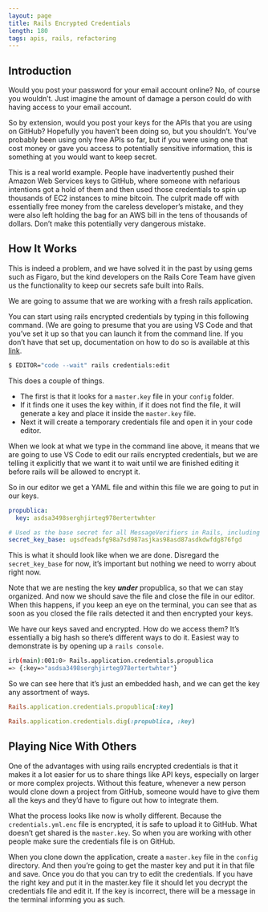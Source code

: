 ```yaml
---
layout: page
title: Rails Encrypted Credentials
length: 180
tags: apis, rails, refactoring
---
```


## Introduction

Would you post your password for your email account online? No, of course you wouldn’t. Just imagine the amount of damage a person could do with having access to your email account. 

So by extension, would you post your keys for the APIs that you are using on GitHub? Hopefully you haven’t been doing so, but you shouldn’t. You’ve probably been using only free APIs so far, but if you were using one that cost money or gave you access to potentially sensitive information, this is something at you would want to keep secret.

This is a real world example. People have inadvertently pushed their Amazon Web Services keys to GitHub, where someone with nefarious intentions got a hold of them and then used those credentials to spin up thousands of EC2 instances to mine bitcoin. The culprit made off with essentially free money from the careless developer’s mistake, and they were also left holding the bag for an AWS bill in the tens of thousands of dollars. Don’t make this potentially very dangerous mistake.

## How It Works

This is indeed a problem, and we have solved it in the past by using gems such as Figaro, but the kind developers on the Rails Core Team have given us the functionality to keep our secrets safe built into Rails.

We are going to assume that we are working with a fresh rails application.

You can start using rails encrypted credentials by typing in this following command.  (We are going to presume that you are using VS Code and that you’ve set it up so that you can launch it from the command line. If you don’t have that set up, documentation on how to do so is available at this [link](https://www.notion.so/Code-Notes-46f85841a678487886ddac437e95bcc8?pvs=21).

```bash
$ EDITOR="code --wait" rails credentials:edit
```

This does a couple of things. 

- The first is that it looks for a `master.key` file in your `config` folder.
- If it finds one it uses the key within, if it does not find the file, it will generate a key and place it inside the `master.key` file.
- Next it will create a temporary credentials file and open it in your code editor.

When we look at what we type in the command line above, it means that we are going to use VS Code to edit our rails encrypted credentials, but we are telling it explicitly that we want it to wait until we are finished editing it before rails will be allowed to encrypt it.

So in our editor we get a YAML file and within this file we are going to put in our keys.

```yaml
propublica:
  key: asdsa3498serghjirteg978ertertwhter

# Used as the base secret for all MessageVerifiers in Rails, including the one protecting cookies.
secret_key_base: ugsdfeadsfg98a7sd987asjkas98asd87asdkdwfdg876fgd
```

This is what it should look like when we are done. Disregard the `secret_key_base` for now, it’s important but nothing we need to worry about right now. 

Note that we are nesting the key *****under***** propublica, so that we can stay organized. And now we should save the file and close the file in our editor. When this happens, if you keep an eye on the terminal, you can see that as soon as you closed the file rails detected it and then encrypted your keys. 

We have our keys saved and encrypted. How do we access them?  It’s essentially a big hash so there’s different ways to do it. Easiest way to demonstrate is by opening up a `rails console`.

```bash
irb(main):001:0> Rails.application.credentials.propublica
=> {:key=>"asdsa3498serghjirteg978ertertwhter"}
```

So we can see here that it’s just an embedded hash, and we can get the key any assortment of ways.

```ruby
Rails.application.credentials.propublica[:key]
```

```ruby
Rails.application.credentials.dig(:propublica, :key)
```

## Playing Nice With Others

One of the advantages with using rails encrypted credentials is that it makes it a lot easier for us to share things like API keys, especially on larger or more complex projects. Without this feature, whenever a new person would clone down a project from GitHub, someone would have to give them all the keys and they’d have to figure out how to integrate them.

What the process looks like now is wholly different. Because the `credentials.yml.enc` file is encrypted, it is safe to upload it to GitHub. What doesn’t get shared is the `master.key`. So when you are working with other people make sure the credentials file is on GitHub.

When you clone down the application, create a `master.key` file in the `config` directory. And then you’re going to get the master key and put it in that file and save. Once you do that you can try to edit the credentials. If you have the right key and put it in the master.key file it should let you decrypt the credentials file and edit it. If the key is incorrect, there will be a message in the terminal informing you as such.
